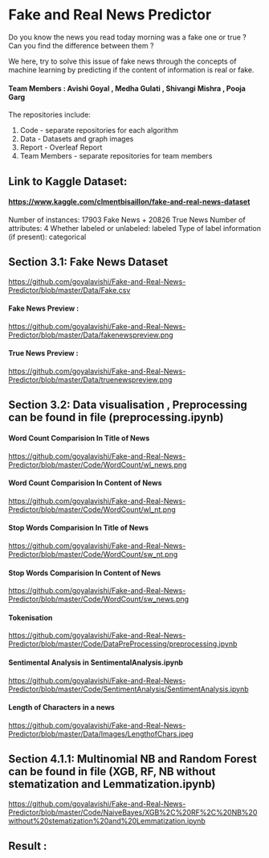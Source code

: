# Fake and Real News Predictor

Do you know the news you read today morning was a fake one or true ?
Can you find the difference between them ?

We here, try to solve this issue of fake news through the concepts of machine
learning by predicting if the content of information is real or fake.

#### Team Members : Avishi Goyal , Medha Gulati , Shivangi Mishra , Pooja Garg

The repositories include:
1. Code - separate repositories for each algorithm 
2. Data - Datasets and graph images 
3. Report - Overleaf Report 
4. Team Members - separate repositories for team members

## Link to Kaggle Dataset:
#### https://www.kaggle.com/clmentbisaillon/fake-and-real-news-dataset

Number of instances:  17903 Fake News + 20826 True News	
Number of attributes: 4
Whether labeled or unlabeled: labeled 
Type of label information (if present): categorical


## Section 3.1: Fake News Dataset 
https://github.com/goyalavishi/Fake-and-Real-News-Predictor/blob/master/Data/Fake.csv

#### Fake News Preview :
https://github.com/goyalavishi/Fake-and-Real-News-Predictor/blob/master/Data/fakenewspreview.png

#### True News Preview :
https://github.com/goyalavishi/Fake-and-Real-News-Predictor/blob/master/Data/truenewspreview.png

## Section 3.2: Data visualisation , Preprocessing can be found in file (preprocessing.ipynb)

#### Word Count Comparision In Title of News
https://github.com/goyalavishi/Fake-and-Real-News-Predictor/blob/master/Code/WordCount/wl_news.png

#### Word Count Comparision In Content of News
https://github.com/goyalavishi/Fake-and-Real-News-Predictor/blob/master/Code/WordCount/wl_nt.png

#### Stop Words Comparision In Title of News
https://github.com/goyalavishi/Fake-and-Real-News-Predictor/blob/master/Code/WordCount/sw_nt.png

#### Stop Words Comparision In Content of News
https://github.com/goyalavishi/Fake-and-Real-News-Predictor/blob/master/Code/WordCount/sw_news.png

#### Tokenisation 
https://github.com/goyalavishi/Fake-and-Real-News-Predictor/blob/master/Code/DataPreProcessing/preprocessing.ipynb

#### Sentimental Analysis in SentimentalAnalysis.ipynb
https://github.com/goyalavishi/Fake-and-Real-News-Predictor/blob/master/Code/SentimentAnalysis/SentimentAnalysis.ipynb

#### Length of Characters in a news
https://github.com/goyalavishi/Fake-and-Real-News-Predictor/blob/master/Data/Images/LengthofChars.jpeg


## Section 4.1.1: Multinomial NB and Random Forest can be found in file (XGB, RF, NB without stematization and Lemmatization.ipynb)
https://github.com/goyalavishi/Fake-and-Real-News-Predictor/blob/master/Code/NaiveBayes/XGB%2C%20RF%2C%20NB%20without%20stematization%20and%20Lemmatization.ipynb

## Result :


